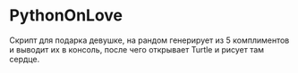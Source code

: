 # PythonOnLove
Скрипт для подарка девушке, на рандом генерирует из 5 комплиментов и выводит их в консоль, после чего открывает Turtle и рисует там сердце.
